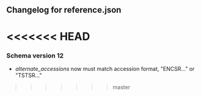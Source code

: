 ## Changelog for reference.json

<<<<<<< HEAD
=======
### Schema version 12

* *alternate_accessions* now must match accession format, "ENCSR..." or "TSTSR..."
>>>>>>> master
